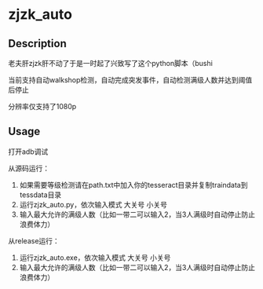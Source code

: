 # zjzk_auto
## Description
老夫肝zjzk肝不动了于是一时起了兴致写了这个python脚本（bushi

当前支持自动walkshop检测，自动完成突发事件，自动检测满级人数并达到阈值后停止

分辨率仅支持了1080p

## Usage

打开adb调试

从源码运行：
1. 如果需要等级检测请在path.txt中加入你的tesseract目录并复制traindata到tessdata目录
2. 运行zjzk_auto.py，依次输入模式 大关号 小关号
3. 输入最大允许的满级人数（比如一带二可以输入2，当3人满级时自动停止防止浪费体力）

从release运行：
1. 运行zjzk_auto.exe，依次输入模式 大关号 小关号
2. 输入最大允许的满级人数（比如一带二可以输入2，当3人满级时自动停止防止浪费体力）
